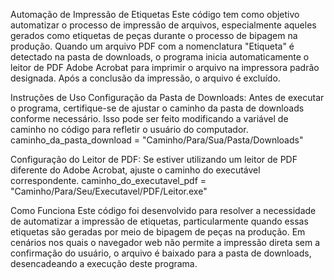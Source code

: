 Automação de Impressão de Etiquetas
Este código tem como objetivo automatizar o processo de impressão de arquivos, especialmente aqueles gerados como etiquetas de peças durante o processo de bipagem na produção. 
Quando um arquivo PDF com a nomenclatura "Etiqueta" é detectado na pasta de downloads, o programa inicia automaticamente o leitor de PDF Adobe Acrobat para imprimir o arquivo na impressora padrão designada. 
Após a conclusão da impressão, o arquivo é excluído.

Instruções de Uso
Configuração da Pasta de Downloads: Antes de executar o programa, certifique-se de ajustar o caminho da pasta de downloads conforme necessário. 
Isso pode ser feito modificando a variável de caminho no código para refletir o usuário do computador.
caminho_da_pasta_download = "Caminho/Para/Sua/Pasta/Downloads"

Configuração do Leitor de PDF:
Se estiver utilizando um leitor de PDF diferente do Adobe Acrobat, ajuste o caminho do executável correspondente.
caminho_do_executavel_pdf = "Caminho/Para/Seu/Executavel/PDF/Leitor.exe"

Como Funciona
Este código foi desenvolvido para resolver a necessidade de automatizar a impressão de etiquetas, particularmente quando essas etiquetas são geradas por meio de bipagem de peças na produção. 
Em cenários nos quais o navegador web não permite a impressão direta sem a confirmação do usuário, o arquivo é baixado para a pasta de downloads, desencadeando a execução deste programa.
